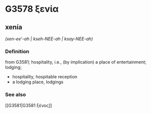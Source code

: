 # G3578 ξενία

## xenía

_(xen-ee'-ah | kseh-NEE-ah | ksay-NEE-ah)_

### Definition

from G3581; hospitality, i.e., (by implication) a place of entertainment; lodging; 

- hospitality, hospitable reception
- a lodging place, lodgings

### See also

[[G3581|G3581 ξένος]]
